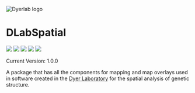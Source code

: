 ![Dyerlab logo](https://live.staticflickr.com/65535/51722755557_2368c8fb01_o_d.jpg)

# DLabSpatial

![](https://img.shields.io/badge/license-GPLv3-green) ![](https://img.shields.io/badge/maintained%3F-Yes-green) ![](https://img.shields.io/badge/swift-5.5-green) ![](https://img.shields.io/badge/iOS-15.0-green) ![](https://img.shields.io/badge/macOS-12-green)

Current Version: 1.0.0

A package that has all the components for mapping and map overlays used in software created in the [Dyer Laboratory](https://dyerlab.org) for the spatial analysis of genetic structure.


